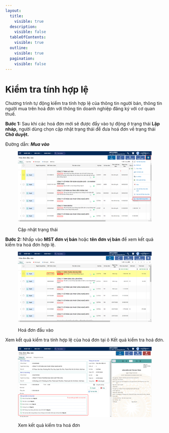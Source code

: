 ```yaml
---
layout:
  title:
    visible: true
  description:
    visible: false
  tableOfContents:
    visible: true
  outline:
    visible: true
  pagination:
    visible: false
---
```


# Kiểm tra tính hợp lệ

Chương trình tự động kiểm tra tính hợp lệ của thông tin người bán, thông tin người mua trên hoá đơn với thông tin doanh nghiệp đăng ký với cơ quan thuế.

**Bước 1:** Sau khi các hoá đơn mới sẽ được đẩy vào tự động ở trạng thái **Lập nháp,** người dùng chọn cập nhật trạng thái để đưa hoá đơn về trạng thái **Chờ duyệt.**

Đường dẫn: _**Mua vào**_

<figure><img src="../.gitbook/assets/75 (1).png" alt=""><figcaption><p>Cập nhật trạng thái</p></figcaption></figure>

**Bước 2:**  Nhấp vào **MST đơn vị bán** hoặc **tên đơn vị bán** để xem kết quả kiểm tra hoá đơn hợp lệ.

<figure><img src="../.gitbook/assets/4 (1).png" alt=""><figcaption><p>Hoá đơn đầu vào</p></figcaption></figure>

Xem kết quả kiểm tra tính hợp lệ của hoá đơn tại ô Kết quả kiểm tra hoá đơn.

<figure><img src="../.gitbook/assets/5.png" alt=""><figcaption><p>Xem kết quả kiểm tra hoá đơn</p></figcaption></figure>
